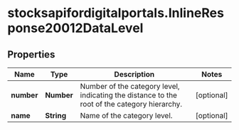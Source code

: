 # stocksapifordigitalportals.InlineResponse20012DataLevel

## Properties

Name | Type | Description | Notes
------------ | ------------- | ------------- | -------------
**number** | **Number** | Number of the category level, indicating the distance to the root of the category hierarchy. | [optional] 
**name** | **String** | Name of the category level. | [optional] 


